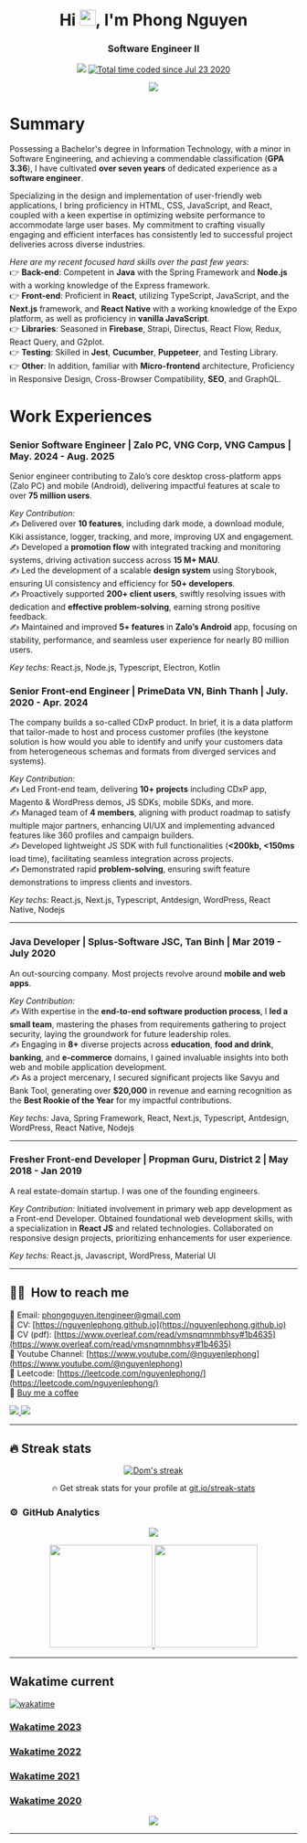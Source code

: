 <h1 align="center">Hi <img src="https://media.giphy.com/media/hvRJCLFzcasrR4ia7z/giphy.gif" width="28">, I'm Phong Nguyen</h1>
<h3 align="center">Software Engineer II</h3>
<p align="center">
  <img src="https://komarev.com/ghpvc/?username=nguyenlephong&color=blueviolet&style=flat">
  <a href="https://wakatime.com/@59b42694-26d5-4035-8d80-267d68314570"><img src="https://wakatime.com/badge/user/59b42694-26d5-4035-8d80-267d68314570.svg" alt="Total time coded since Jul 23 2020" /></a>
</p>


<p align="center">
  <a href="https://github.com/DenverCoder1/readme-typing-svg"><img src="https://readme-typing-svg.herokuapp.com?color=0E81F7&lines=Welcome%2C+nice+to+meet+you!;Good+morning.+It%E2%80%99s+a+beautiful+day.;Dear+friend.+I+wish+you+all+the+best+on+this+day.)](https://git.io/typing-svg"></a>
</p>

# Summary

Possessing a Bachelor's degree in Information Technology, with a minor in Software Engineering, and achieving a commendable classification (**GPA 3.36**), I have cultivated **over seven years** of dedicated experience as a **software engineer**. </br>

Specializing in the design and implementation of user-friendly web applications, I bring proficiency in HTML, CSS, JavaScript, and React, coupled with a keen expertise in optimizing website performance to accommodate large user bases. My commitment to crafting visually engaging and efficient interfaces has consistently led to successful project deliveries across diverse industries.</br>

*Here are my recent focused hard skills over the past few years:*</br>
  👉 **Back-end**: Competent in **Java** with the Spring Framework and **Node.js** with a working knowledge of the Express framework.</br>
  👉 **Front-end**: Proficient in **React**, utilizing TypeScript, JavaScript, and the **Next.js** framework, and **React Native** with a working knowledge of the Expo platform, as well as proficiency in **vanilla JavaScript**.</br>
  👉 **Libraries**: Seasoned in **Firebase**, Strapi, Directus, React Flow, Redux, React Query, and G2plot.</br>
  👉 **Testing**: Skilled in **Jest**, **Cucumber**, **Puppeteer**, and Testing Library.</br>
  👉 **Other**: In addition, familiar with **Micro-frontend** architecture, Proficiency in Responsive Design, Cross-Browser Compatibility, **SEO**, and GraphQL.</br>


# Work Experiences

### Senior Software Engineer | Zalo PC, VNG Corp, VNG Campus | May. 2024 - Aug. 2025
Senior engineer contributing to Zalo’s core desktop cross-platform apps (Zalo PC) and mobile (Android), delivering impactful features at scale to over **75 million users**.

*Key Contribution:* </br>
✍ Delivered over **10 features**, including dark mode, a download module, Kiki assistance, logger, tracking, and more, improving UX and engagement. </br>
✍ Developed a **promotion flow** with integrated tracking and monitoring systems, driving activation success across **15 M+ MAU**. </br>
✍ Led the development of a scalable **design system** using Storybook, ensuring UI consistency and efficiency for **50+ developers**. </br>
✍ Proactively supported **200+ client users**, swiftly resolving issues with dedication and **effective problem-solving**, earning strong positive feedback. </br>
✍ Maintained and improved **5+ features** in **Zalo’s Android** app, focusing on stability, performance, and seamless user experience for nearly 80 million users. </br>

*Key techs:* React.js, Node.js, Typescript, Electron, Kotlin

### Senior Front-end Engineer | PrimeData VN, Binh Thanh | July. 2020 - Apr. 2024

The company builds a so-called CDxP product. In brief, it is a data platform that tailor-made to host and process customer profiles (the keystone solution is how would you able to identify and unify your customers data from heterogeneous schemas and formats from diverged services and systems). </br>

*Key Contribution:* </br>
✍ Led Front-end team, delivering **10+ projects** including CDxP app, Magento & WordPress demos, JS SDKs, mobile SDKs, and more. </br>
✍ Managed team of **4 members**, aligning with product roadmap to satisfy multiple major partners, enhancing UI/UX and implementing advanced features like 360 profiles and campaign builders. </br>
✍ Developed lightweight JS SDK with full functionalities (**<200kb, <150ms** load time), facilitating seamless integration across projects. </br>
✍ Demonstrated rapid **problem-solving**, ensuring swift feature demonstrations to impress clients and investors. </br>
  
*Key techs:* React.js, Next.js, Typescript, Antdesign, WordPress, React Native, Nodejs

---
### Java Developer | Splus-Software JSC, Tan Binh | Mar 2019 - July 2020

An out-sourcing company. Most projects revolve around **mobile and web apps**. </br>

*Key Contribution:* </br>
✍ With expertise in the **end-to-end software production process**, I **led a small team**, mastering the phases from requirements gathering to project security, laying the groundwork for future leadership roles. </br>
✍ Engaging in **8+** diverse projects across **education**, **food and drink**, **banking**, and **e-commerce** domains, I gained invaluable insights into both web and mobile application development.</br>
✍ As a project mercenary, I secured significant projects like Savyu and Bank Tool, generating over **$20,000** in revenue and earning recognition as the **Best Rookie of the Year** for my impactful contributions.</br>

*Key techs:* Java, Spring Framework, React, Next.js, Typescript, Antdesign, WordPress, React Native, Nodejs

---
### Fresher Front-end Developer | Propman Guru, District 2 | May 2018 - Jan 2019

A real estate-domain startup. I was one of the founding engineers.</br>

*Key Contribution:* Initiated involvement in primary web app development as a Front-end Developer. Obtained foundational web development skills, with a specialization in **React JS** and related technologies. Collaborated on responsive design projects, prioritizing enhancements for user experience. </br>

*Key techs:* React.js, Javascript, WordPress, Material UI

---
## 🤝🏻 &nbsp;How to reach me

🎯 Email: phongnguyen.itengineer@gmail.com </br>
🎯 CV: [https://nguyenlephong.github.io](https://nguyenlephong.github.io) </br>
🎯 CV (pdf): [https://www.overleaf.com/read/vmsnqmnmbhsy#1b4635](https://www.overleaf.com/read/vmsnqmnmbhsy#1b4635) </br>
🎯 Youtube Channel: [https://www.youtube.com/@nguyenlephong](https://www.youtube.com/@nguyenlephong) </br>
🎯 Leetcode: [https://leetcode.com/nguyenlephong/](https://leetcode.com/nguyenlephong/) </br>
🎯 [Buy me a coffee](https://www.buymeacoffee.com/phongnguyen.it) </br>

<p>
  <a href="https://www.linkedin.com/in/phongnguyen-it/">
    <img src="https://img.shields.io/badge/-nguyenlephong-0077B5?style=flat&logo=Linkedin&logoColor=white"/>
  </a>

  <a href="mailto:phongnguyen.itengineer@gmail.com">
    <img src="https://img.shields.io/badge/-phongnguyen.itengineer@gmail.com-D14836?style=flat&logo=Gmail&logoColor=white"/>
  </a>
</p>

---

## 🔥 Streak stats

<!-- GitHub Readme Streak Stats - https://github.com/DenverCoder1/github-readme-streak-stats -->
<p align="center">
  <a href="https://github.com/nguyenlephong/github-readme-streak-stats">
    <img title="🔥 Get streak stats for your profile at git.io/streak-stats" alt="Dom's streak" src="https://github-readme-streak-stats.herokuapp.com/?user=nguyenlephong&theme=monokai-metallian&hide_border=true"/>
  </a>
  <p align="center">🔥 Get streak stats for your profile at <a href="https://git.io/streak-stats">git.io/streak-stats</a></p>
</p>

<!-- Some badges are from https://github.com/Ileriayo/markdown-badges -->

### ⚙️ &nbsp;GitHub Analytics

[//]: # (https://github.com/ashutosh00710/github-readme-activity-graph)

[//]: # ([![Phong's github activity graph]&#40;https://github-readme-activity-graph.vercel.app/graph?username=nguyenlephong&theme=dracula&#41;]&#40;https://github.com/nguyenlephong/github-readme-activity-graph&#41;)

<p align="center">
    <a href="https://github.com/nguyenlephong">
    <img src="https://github-readme-activity-graph.vercel.app/graph?username=nguyenlephong&theme=dracula" />
    </a>
</p>

<p align="center">
  <a href="https://github.com/nguyenlephong">
    <img height="180em" src="https://github-readme-stats-eight-theta.vercel.app/api?username=nguyenlephong&show_icons=true&theme=algolia&include_all_commits=true&count_private=true"/>
    <img height="180em" src="https://github-readme-stats-eight-theta.vercel.app/api/top-langs/?username=nguyenlephong&layout=compact&langs_count=8&theme=algolia"/>
  </a>
</p>



---

## Wakatime current

[![wakatime](https://wakatime.com/badge/user/59b42694-26d5-4035-8d80-267d68314570.svg)](https://wakatime.com/@59b42694-26d5-4035-8d80-267d68314570)

### [Wakatime 2023](https://wakatime.com/a-look-back-at-2023/59b42694-26d5-4035-8d80-267d68314570/eqkgobxkdw)

### [Wakatime 2022](https://wakatime.com/a-look-back-at-2022/59b42694-26d5-4035-8d80-267d68314570/vuclxblquu)

### [Wakatime 2021](https://wakatime.com/a-look-back-at-2021/59b42694-26d5-4035-8d80-267d68314570/rvbveuiouh)

### [Wakatime 2020](https://wakatime.com/a-look-back-at-2020/59b42694-26d5-4035-8d80-267d68314570/rsbdnhiqcv)

[//]: # (<img src="https://github-readme-stats.vercel.app/api/wakatime?username=AnhMap0107&theme=algolia&layout=compact" />)
<p align="center">
    <img src="https://github-readme-stats.vercel.app/api/wakatime?username=AnhMap0107&theme=gruvbox&layout=compact" />
</p>

---
